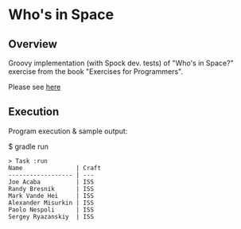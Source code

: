 # Who's in Space

## Overview


Groovy implementation (with Spock dev. tests) of "Who's in Space?" exercise from the book "Exercises for Programmers".

Please see [here](https://media.pragprog.com/titles/bhwb/space.pdf)


## Execution

Program execution & sample output:

$ gradle run

    > Task :run
    Name               | Craft
    ------------------ | ---
    Joe Acaba          | ISS
    Randy Bresnik      | ISS
    Mark Vande Hei     | ISS
    Alexander Misurkin | ISS
    Paolo Nespoli      | ISS
    Sergey Ryazanskiy  | ISS
